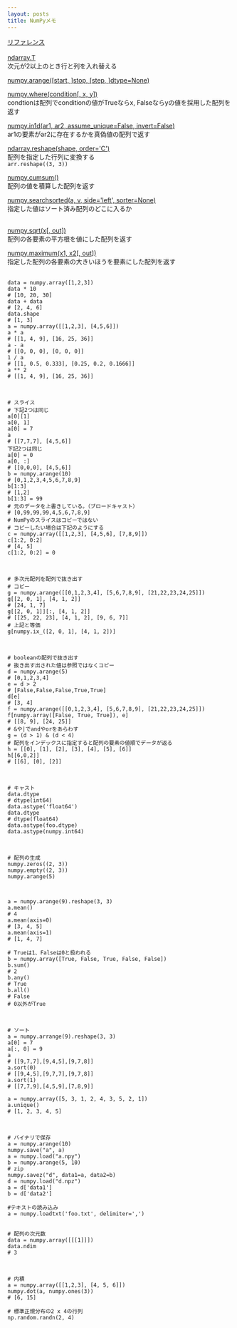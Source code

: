 ```yaml
---
layout: posts
title: NumPyメモ
---
```

[リファレンス](https://docs.scipy.org/doc/numpy-1.10.1/reference/index.html)  
<br>
[ndarray.T](https://docs.scipy.org/doc/numpy-1.10.0/reference/generated/numpy.ndarray.T.html)  
次元が2以上のとき行と列を入れ替える  

[numpy.arange([start, ]stop, [step, ]dtype=None)](https://docs.scipy.org/doc/numpy-1.10.1/reference/generated/numpy.arange.html)  

[numpy.where(condition[, x, y])](https://docs.scipy.org/doc/numpy-1.10.1/reference/generated/numpy.where.html)  
condtionは配列でconditionの値がTrueならx, Falseならyの値を採用した配列を返す  

[numpy.in1d(ar1, ar2, assume_unique=False, invert=False)](https://docs.scipy.org/doc/numpy-1.10.1/reference/generated/numpy.in1d.html)  
ar1の要素がar2に存在するかを真偽値の配列で返す  

[ndarray.reshape(shape, order='C')](https://docs.scipy.org/doc/numpy-1.10.1/reference/generated/numpy.ndarray.reshape.html)   
配列を指定した行列に変換する   
`arr.reshape((3, 3))`

[numpy.cumsum()](https://docs.scipy.org/doc/numpy-1.10.0/reference/generated/numpy.cumsum.html)  
配列の値を積算した配列を返す  

[numpy.searchsorted(a, v, side='left', sorter=None)](https://docs.scipy.org/doc/numpy-1.10.0/reference/generated/numpy.searchsorted.html)  
指定した値はソート済み配列のどこに入るか  
<br>

[numpy.sqrt(x[, out])](https://docs.scipy.org/doc/numpy-1.10.1/reference/generated/numpy.sqrt.html)   
配列の各要素の平方根を値にした配列を返す   

[numpy.maximum(x1, x2[, out])](https://docs.scipy.org/doc/numpy-1.10.0/reference/generated/numpy.maximum.html)   
指定した配列の各要素の大きいほうを要素にした配列を返す  
<br>
```
data = numpy.array([1,2,3])
data * 10
# [10, 20, 30]
data + data
# [2, 4, 6]
data.shape
# [1, 3]
a = numpy.array([[1,2,3], [4,5,6]])
a * a
# [[1, 4, 9], [16, 25, 36]]
a - a
# [[0, 0, 0], [0, 0, 0]]
1 / a
# [[1, 0.5, 0.333], [0.25, 0.2, 0.1666]]
a ** 2
# [[1, 4, 9], [16, 25, 36]]



# スライス
# 下記2つは同じ
a[0][1]
a[0, 1]
a[0] = 7
a
# [[7,7,7], [4,5,6]]
下記2つは同じ
a[0] = 0
a[0, :]
# [[0,0,0], [4,5,6]]
b = numpy.arange(10)
# [0,1,2,3,4,5,6,7,8,9]
b[1:3]
# [1,2]
b[1:3] = 99
# 元のデータを上書きしている。（ブロードキャスト）
# [0,99,99,99,4,5,6,7,8,9]
# NumPyのスライスはコピーではない
# コピーしたい場合は下記のようにする
c = numpy.array([[1,2,3], [4,5,6], [7,8,9]])
c[1:2, 0:2]
# [4, 5]
c[1:2, 0:2] = 0



# 多次元配列を配列で抜き出す
# コピー
g = numpy.arange([[0,1,2,3,4], [5,6,7,8,9], [21,22,23,24,25]])
g[[2, 0, 1], [4, 1, 2]]
# [24, 1, 7]
g[[2, 0, 1]][:, [4, 1, 2]]
# [[25, 22, 23], [4, 1, 2], [9, 6, 7]]
# 上記と等価
g[numpy.ix_([2, 0, 1], [4, 1, 2])]



# booleanの配列で抜き出す
# 抜き出す出された値は参照ではなくコピー
d = numpy.arange(5)
# [0,1,2,3,4]
e = d > 2
# [False,False,False,True,True]
d[e]
# [3, 4]
f = numpy.arange([[0,1,2,3,4], [5,6,7,8,9], [21,22,23,24,25]])
f[numpy.array([False, True, True]), e]
# [[8, 9], [24, 25]]
# &や|でandやorをあらわす
g = (d > 1) & (d < 4)
# 配列をインデックスに指定すると配列の要素の値順でデータが返る
h = [[0], [1], [2], [3], [4], [5], [6]]
h[[6,0,2]]
# [[6], [0], [2]]



# キャスト
data.dtype
# dtype(int64)
data.astype('float64')
data.dtype
# dtype(float64)
data.astype(foo.dtype)
data.astype(numpy.int64)



# 配列の生成
numpy.zeros((2, 3))
numpy.empty((2, 3))
numpy.arange(5)



a = numpy.arange(9).reshape(3, 3)
a.mean()
# 4
a.mean(axis=0)
# [3, 4, 5]
a.mean(axis=1)
# [1, 4, 7]

# Trueは1、Falseは0と扱われる
b = numpy.array([True, False, True, False, False])
b.sum()
# 2
b.any()
# True
b.all()
# False
# 0以外がTrue



# ソート
a = numpy.arrange(9).reshape(3, 3)
a[0] = 7
a[:, 0] = 9
a
# [[9,7,7],[9,4,5],[9,7,8]]
a.sort(0)
# [[9,4,5],[9,7,7],[9,7,8]]
a.sort(1)
# [[7,7,9],[4,5,9],[7,8,9]]

a = numpy.array([5, 3, 1, 2, 4, 3, 5, 2, 1])
a.unique()
# [1, 2, 3, 4, 5]



# バイナリで保存
a = numpy.arange(10)
numpy.save("a", a)
a = numpy.load("a.npy")
b = numpy.arange(5, 10)
# zip
numpy.savez("d", data1=a, data2=b)
d = numpy.load("d.npz")
a = d['data1']
b = d['data2']

#テキストの読み込み
a = numpy.loadtxt('foo.txt', delimiter=',')


# 配列の次元数
data = numpy.array([[[1]]])
data.ndim
# 3



# 内積
a = numpy.array([[1,2,3], [4, 5, 6]])
numpy.dot(a, numpy.ones(3))
# [6, 15]

# 標準正規分布の2 x 4の行列
np.random.randn(2, 4)
```
